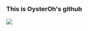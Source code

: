 ### This is OysterOh's github




<!--
**OysterOh/OysterOh** is a ✨ _special_ ✨ repository because its `README.md` (this file) appears on your GitHub profile.

Here are some ideas to get you started:

- 🔭 I’m currently working on ...
- 🌱 I’m currently learning ...
- 👯 I’m looking to collaborate on ...
- 🤔 I’m looking for help with ...
- 💬 Ask me about ...
- 📫 How to reach me: ...
- 😄 Pronouns: ...
- ⚡ Fun fact: ...
-->

![](https://encrypted-tbn0.gstatic.com/images?q=tbn:ANd9GcRGkJqnCASkr_KzkaJ0LIy_pcWjf8l1fHwiGA&usqp=CAU "")
